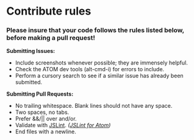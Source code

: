 # Contribute rules

### Please insure that your code follows the rules listed below, before making a pull request!

**Submitting Issues:**

 * Include screenshots whenever possible; they are immensely helpful.
 * Check the ATOM dev tools (alt-cmd-i) for errors to include.
 * Perform a cursory search to see if a similar issue has already been submitted.

**Submitting Pull Requests:**

 * No trailing whitespace. Blank lines should not have any space.
 * Two spaces, no tabs.
 * Prefer &&/|| over and/or.
 * Validate with [JSLint](http://jslint.com). *([JSLint for Atom](https://atom.io/packages/jslint))*
 * End files with a newline.
